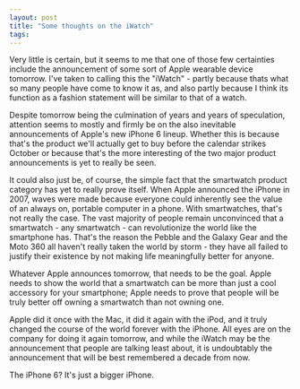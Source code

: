 ```yaml
---
layout: post
title: "Some thoughts on the iWatch"
tags:
---
```

Very little is certain, but it seems to me that one of those few certainties include the announcement of some sort of Apple wearable device tomorrow. I've taken to calling this the "iWatch" - partly because thats what so many people have come to know it as, and also partly because I think its function as a fashion statement will be similar to that of a watch.

Despite tomorrow being the culmination of years and years of speculation, attention seems to mostly and firmly be on the also inevitable announcements of Apple's new iPhone 6 lineup. Whether this is because that's the product we'll actually get to buy before the calendar strikes October or because that's the more interesting of the two major product announcements is yet to really be seen.

It could also just be, of course, the simple fact that the smartwatch product category has yet to really prove itself. When Apple announced the iPhone in 2007, waves were made because everyone could inherently see the value of an always on, portable computer in a phone. With smartwatches, that's not really the case. The vast majority of people remain unconvinced that a smartwatch - any smartwatch - can revolutionize the world like the smartphone has. That's the reason the Pebble and the Galaxy Gear and the Moto 360 all haven't really taken the world by storm - they have all failed to justify their existence by not making life meaningfully better for anyone.

Whatever Apple announces tomorrow, that needs to be the goal. Apple needs to show the world that a smartwatch can be more than just a cool accessory for your smartphone; Apple needs to prove that people will be truly better off owning a smartwatch than not owning one.

Apple did it once with the Mac, it did it again with the iPod, and it truly changed the course of the world forever with the iPhone. All eyes are on the company for doing it again tomorrow, and while the iWatch may be the announcement that people are talking least about, it is undoubtably the announcement that will be best remembered a decade from now.

The iPhone 6? It's just a bigger iPhone. 